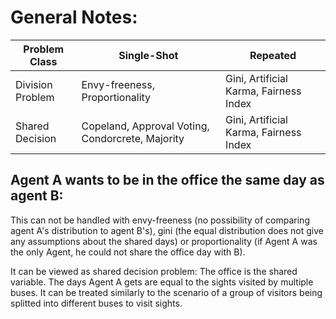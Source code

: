 # General Notes:

| Problem Class   |Single-Shot                           | Repeated              |
|-----------------|--------------------------------------|-----------------------|
|Division Problem |Envy-freeness, Proportionality        |Gini, Artificial Karma, Fairness Index |
|Shared Decision  |Copeland, Approval Voting, Condorcrete, Majority|Gini, Artificial Karma, Fairness Index |


## Agent A wants to be in the office the same day as agent B:
This can not be handled with envy-freeness (no possibility of comparing agent A's distribution to agent B's), gini (the equal distribution does not give any assumptions about the shared days) or proportionality (if Agent A was the only Agent, he could not share the office day with B).

It can be viewed as shared decision problem:
The office is the shared variable. The days Agent A gets are equal to the sights visited by multiple buses. It can be treated similarly to the scenario of a group of visitors being splitted into different buses to visit sights.